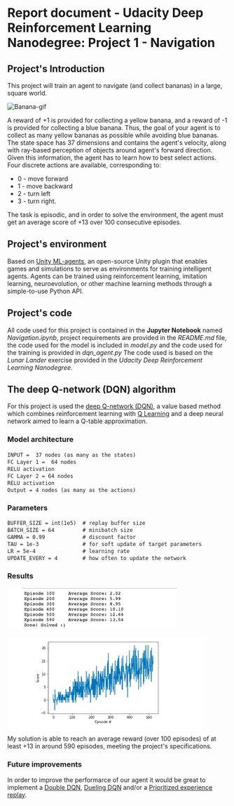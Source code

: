 # Report document - Udacity Deep Reinforcement Learning Nanodegree: Project 1 - Navigation

## Project's Introduction
This project will train an agent to navigate (and collect bananas) in a large, square world.

![Banana-gif](Banana-gif.gif)

A reward of +1 is provided for collecting a yellow banana, and a reward of -1 is provided for collecting a blue banana. Thus, the goal of your agent is to collect as many yellow bananas as possible while avoiding blue bananas. The state space has 37 dimensions and contains the agent's velocity, along with ray-based perception of objects around agent's forward direction. Given this information, the agent has to learn how to best select actions. Four discrete actions are available, corresponding to:

* 0 - move forward
* 1 - move backward
* 2 - turn left
* 3 - turn right.

The task is episodic, and in order to solve the environment, the agent must get an average score of +13 over 100 consecutive episodes.

## Project's environment
Based on [Unity ML-agents](https://github.com/Unity-Technologies/ml-agents), an open-source Unity plugin that enables games and simulations to serve as environments for training intelligent agents. Agents can be trained using reinforcement learning, imitation learning, neuroevolution, or other machine learning methods through a simple-to-use Python API.

## Project's code
All code used for this project is contained in the **Jupyter Notebook** named _Navigation.ipynb_,  project requirements are provided in the _README.md_ file, the code used for the model is included in _model.py_ and the code used for the training is provided in _dqn_agent.py_ The code used is based on the _Lunar Lander_ exercise provided in the _Udacity Deep Reinforcement Learning Nanodegree_.

## The deep Q-network (DQN) algorithm
For this project is used the [deep Q-network (DQN)](https://deepmind.com/research/dqn/), a value based method which combines reinforcement learning with [Q Learning](https://en.wikipedia.org/wiki/Q-learning) and a deep neural network aimed to learn a Q-table approximation.

### Model architecture

```
INPUT =  37 nodes (as many as the states)
FC Layer 1 =  64 nodes
RELU activation
FC Layer 2 = 64 nodes
RELU activation
Output = 4 nodes (as many as the actions)
```


### Parameters

```
BUFFER_SIZE = int(1e5)  # replay buffer size
BATCH_SIZE = 64         # minibatch size
GAMMA = 0.99            # discount factor
TAU = 1e-3              # for soft update of target parameters
LR = 5e-4               # learning rate
UPDATE_EVERY = 4        # how often to update the network     
```
  

### Results

![log](log.png)

![dataviz](dataviz.png)

My solution is able to reach an average reward (over 100 episodes) of at least +13 in around 590 episodes, meeting the project's specifications.

### Future improvements
In order to improve the performarce of our agent it would be great to implement a [Double DQN](https://arxiv.org/abs/1509.06461), [Dueling DQN](https://arxiv.org/abs/1511.06581) and/or a [Prioritized experience replay](https://arxiv.org/abs/1511.05952).
